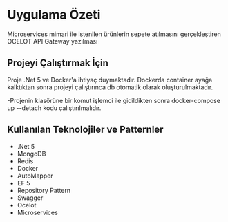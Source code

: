 # Uygulama Özeti

Microservices mimari ile istenilen ürünlerin sepete atılmasını gerçekleştiren OCELOT API Gateway yazılması


## Projeyi Çalıştırmak İçin

Proje .Net 5 ve Docker'a ihtiyaç duymaktadır. Dockerda container ayağa kalktıktan sonra projeyi çalıştırınca db otomatik olarak oluşturulmaktadır.

-Projenin klasörüne bir komut işlemci ile gidildikten sonra docker-compose up --detach kodu çalıştırılmalıdır.



## Kullanılan Teknolojiler ve Patternler

- .Net 5
- MongoDB
- Redis
- Docker
- AutoMapper
- EF 5
- Repository Pattern
- Swagger
- Ocelot
- Microservices
